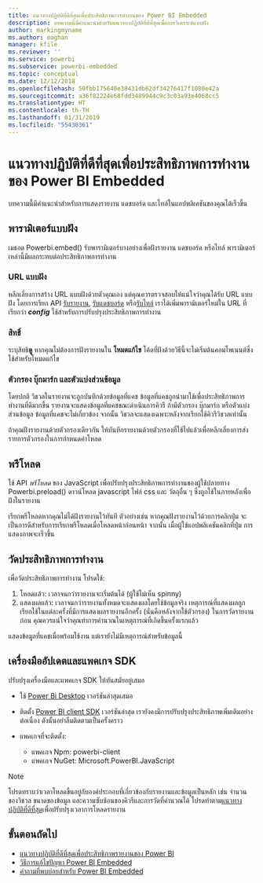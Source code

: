 ```yaml
---
title: แนวทางปฏิบัติที่ดีที่สุดเพื่อประสิทธิภาพการทำงานของ Power BI Embedded
description: บทความนี้มีคำแนะนำสำหรับแนวทางปฏิบัติที่ดีที่สุดเพื่อการวิเคราะห์แบบฝัง
author: markingmyname
ms.author: maghan
manager: kfile
ms.reviewer: ''
ms.service: powerbi
ms.subservice: powerbi-embedded
ms.topic: conceptual
ms.date: 12/12/2018
ms.openlocfilehash: 50fbb175640e38431db62df34276417f1080e42a
ms.sourcegitcommit: a36f82224e68fdd3489944c9c3c03a93e4068cc5
ms.translationtype: HT
ms.contentlocale: th-TH
ms.lasthandoff: 01/31/2019
ms.locfileid: "55430361"
---
```

# <a name="power-bi-embedded-performance-best-practices"></a>แนวทางปฏิบัติที่ดีที่สุดเพื่อประสิทธิภาพการทำงานของ Power BI Embedded

บทความนี้มีคำแนะนำสำหรับการแสดงรายงาน แดชบอร์ด และไทล์ในแอปพลิเคชันของคุณได้เร็วขึ้น

## <a name="embed-parameters"></a>พารามิเตอร์แบบฝัง

เมธอด Powerbi.embed() รับพารามิเตอร์บางอย่างเพื่อฝังรายงาน แดชบอร์ด หรือไทล์ พารามิเตอร์เหล่านี้มีผลกระทบต่อประสิทธิภาพการทำงาน

### <a name="embed-url"></a>URL แบบฝัง

หลีกเลี่ยงการสร้าง URL แบบฝังด้วยตัวคุณเอง แต่คุณควรตรวจสอบให้แน่ใจว่าคุณได้รับ URL แบบฝัง โดยการเรียก API [รับรายงาน](/rest/api/power-bi/reports/getreportsingroup), [รับแดชบอร์ด](/rest/api/power-bi/dashboards/getdashboardsingroup) หรือ[รับไทล์](/rest/api/power-bi/dashboards/gettilesingroup) เราได้เพิ่มพารามิเตอร์ใหม่ใน URL ที่เรียกว่า **_config_** ใช้สำหรับการปรับปรุงประสิทธิภาพการทำงาน

### <a name="permissions"></a>สิทธิ์

ระบุสิทธิ**ดู** หากคุณไม่ต้องการฝังรายงานใน **โหมดแก้ไข** โค้ดที่ฝังด้วยวิธีนี้จะไม่เริ่มต้นคอมโพเนนต์ซึ่งใช้สำหรับโหมดแก้ไข

### <a name="filters-bookmarks-and-slicers"></a>ตัวกรอง บุ๊กมาร์ก และตัวแบ่งส่วนข้อมูล

โดยปกติ วิชวลในรายงานจะถูกบันทึกด้วยข้อมูลที่แคช ข้อมูลที่แคชถูกนำมาใช้เพื่อประสิทธิภาพการทำงานที่ดีมากขึ้น รายงานจะแสดงข้อมูลที่แคชขณะดำเนินการคิวรี ถ้ามีตัวกรอง บุ๊กมาร์ก หรือตัวแบ่งส่วนข้อมูล ข้อมูลที่แคชจะไม่เกี่ยวข้อง จากนั้น วิชวลจะแสดงเฉพาะหลังจากเรียกใช้คิวรีวิชวลเท่านั้น

ถ้าคุณฝังรายงานด้วยตัวกรองเดียวกัน ให้บันทึกรายงานด้วยตัวกรองที่ใช้ไปแล้วเพื่อหลีกเลี่ยงการส่งรายการตัวกรองในการกำหนดค่าโหลด

## <a name="preload"></a>พรีโหลด

ใช้ API *พรีโหลด* ของ JavaScript เพื่อปรับปรุงประสิทธิภาพการทำงานของผู้ใช้ปลายทาง
Powerbi.preload() ดาวน์โหลด javascript ไฟล์ css และ วัตถุอื่น ๆ ซึ่งถูกใช้ในภายหลังเพื่อฝังในรายงาน

เรียกพรีโหลดหากคุณไม่ได้ฝังรายงานไว้ทันที ตัวอย่างเช่น หากคุณฝังรายงานไว้ด้วยการคลิกปุ่ม จะเป็นการดีสำหรับการเรียกพรีโหลดเมื่อโหลดหน้าก่อนหน้า จากนั้น เมื่อผู้ใช้แอปพลิเคชันคลิกที่ปุ่ม การแสดงภาพจะเร็วขึ้น

## <a name="measure-performance"></a>วัดประสิทธิภาพการทำงาน

เพื่อวัดประสิทธิภาพการทำงาน โปรดใช้:

1. โหลดแล้ว: เวลาจนกว่ารายงานจะเริ่มต้นได้ (ผู้ใช้ไม่เห็น spinny)
2. แสดงผลแล้ว: เวลาจนกว่ารายงานทั้งหมดจะแสดงผลโดยใช้ข้อมูลจริง เหตุการณ์ที่แสดงผลถูกเรียกใช้ในแต่ละครั้งที่มีการแสดงผลรายงานอีกครั้ง (นั่นคือหลังจากใช้ตัวกรอง) ในการวัดรายงานก่อน คุณควรแน่ใจว่าคุณทำการคำนวณในเหตุการณ์ที่เกิดขึ้นครั้งแรกแล้ว

แสดงข้อมูลที่แคชเมื่อพร้อมใช้งาน แต่เรายังไม่มีเหตุการณ์สำหรับข้อมูลนี้

## <a name="update-tools-and-sdk-packages"></a>เครื่องมืออัปเดตและแพคเกจ SDK

ปรับปรุงเครื่องมือและแพคเกจ SDK ให้ทันสมัยอยู่เสมอ

* ใช้ [Power Bi Desktop](https://powerbi.microsoft.com/desktop/) เวอร์ชันล่าสุดเสมอ

* ติดตั้ง [Power BI client SDK](https://github.com/Microsoft/PowerBI-JavaScript) เวอร์ชันล่าสุด เรายังคงมีการปรับปรุงประสิทธิภาพเพิ่มเติมอย่างต่อเนื่อง ดังนั้นอย่าลืมติดตามเป็นครั้งคราว

* แพคเกจที่จะติดตั้ง:
    * แพคเกจ Npm: powerbi-client
    * แพคเกจ NuGet: Microsoft.PowerBI.JavaScript

> [!Note]
> โปรดทราบว่าเวลาโหลดขึ้นอยู่กับองค์ประกอบที่เกี่ยวข้องกับรายงานและข้อมูลเป็นหลัก เช่น จำนวนของวิชวล ขนาดของข้อมูล และความซับซ้อนของคิวรีและการวัดที่คำนวณได้ โปรดทำตาม[แนวทางปฏิบัติที่ดีที่สุด](../power-bi-reports-performance.md)เพื่อปรับปรุงเวลาการโหลดรายงาน

## <a name="next-steps"></a>ขั้นตอนถัดไป

* [แนวทางปฏิบัติที่ดีที่สุดเพื่อประสิทธิภาพรายงานของ Power BI](../power-bi-reports-performance.md)
* [วิธีการแก้ไขปัญหา Power BI Embedded](embedded-troubleshoot.md)
* [คำถามที่พบบ่อยสำหรับ Power BI Embedded](embedded-faq.md)
